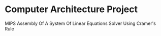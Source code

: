# Computer Architecture Project
MIPS Assembly Of A System Of Linear Equations Solver Using Cramer's Rule
